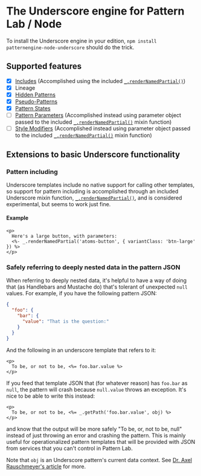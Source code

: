 # The Underscore engine for Pattern Lab / Node

To install the Underscore engine in your edition, `npm install patternengine-node-underscore` should do the trick.

## Supported features
- [x] [Includes](http://patternlab.io/docs/pattern-including.html) (Accomplished using the included [`_.renderNamedPartial()`](https://github.com/pattern-lab/patternengine-node-underscore/blob/master/lib/engine_underscore.js#L54-L59))
- [x] Lineage
- [x] [Hidden Patterns](http://patternlab.io/docs/pattern-hiding.html)
- [x] [Pseudo-Patterns](http://patternlab.io/docs/pattern-pseudo-patterns.html)
- [x] [Pattern States](http://patternlab.io/docs/pattern-states.html)
- [ ] [Pattern Parameters](http://patternlab.io/docs/pattern-parameters.html) (Accomplished instead using parameter object passed to the included [`_.renderNamedPartial()`](https://github.com/pattern-lab/patternengine-node-underscore/blob/master/lib/engine_underscore.js#L54-L59) mixin function)
- [ ] [Style Modifiers](http://patternlab.io/docs/pattern-stylemodifier.html) (Accomplished instead using parameter object passed to the included [`_.renderNamedPartial()`](https://github.com/pattern-lab/patternengine-node-underscore/blob/master/lib/engine_underscore.js#L54-L59) mixin function)

## Extensions to basic Underscore functionality

### Pattern including
Underscore templates include no native support for calling other templates, so support for pattern including is accomplished through an included Underscore mixin function, [`_.renderNamedPartial()`](https://github.com/pattern-lab/patternengine-node-underscore/blob/master/lib/engine_underscore.js#L54-L59), and is considered experimental, but seems to work just fine.

#### Example
```
<p>
  Here's a large button, with parameters: 
  <%- _.renderNamedPartial('atoms-button', { variantClass: 'btn-large' }) %>
</p>
```

### Safely referring to deeply nested data in the pattern JSON
When referring to deeply nested data, it's helpful to have a way of doing that (as Handlebars and Mustache do) that's tolerant of unexpected `null` values. For example, if you have the following pattern JSON:
```json
{
  "foo": {
    "bar": {
      "value": "That is the question:"
	}
  }
}
```
And the following in an underscore template that refers to it:
```
<p>
  To be, or not to be, <%= foo.bar.value %>
</p>
```

If you feed that template JSON that (for whatever reason) has `foo.bar` as `null`, the pattern will crash because `null.value` throws an exception. It's nice to be able to write this instead:
```
<p>
  To be, or not to be, <%= _.getPath('foo.bar.value', obj) %>
</p>
```

and know that the output will be more safely "To be, or, not to be, null" instead of just throwing an error and crashing the pattern. This is mainly useful for operationalized pattern templates that will be provided with JSON from services that you can't control in Pattern Lab.

Note that `obj` is an Underscore pattern's current data context. See [Dr. Axel Rauschmeyer's article](http://www.2ality.com/2012/06/underscore-templates.html) for more.
